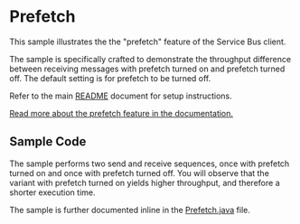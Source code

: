 # Prefetch
This sample illustrates the the "prefetch" feature of the Service Bus client.

The sample is specifically crafted to demonstrate the throughput difference
between receiving messages with prefetch turned on and prefetch turned off. The
default setting is for prefetch to be turned off. 

Refer to the main [README](../README.md) document for setup instructions.

[Read more about the prefetch feature in the documentation.][1]

## Sample Code 

The sample performs two send and receive sequences, once with prefetch turned on
and once with prefetch turned off. You will observe that the variant with
prefetch turned on yields higher throughput, and therefore a shorter execution
time. 

The sample is further documented inline in the [Prefetch.java](.\src\main\java\com\microsoft\azure\servicebus\samples\prefetch\Prefetch.java) file.

[1]: https://docs.microsoft.com/azure/service-bus-messaging/service-bus-prefetch